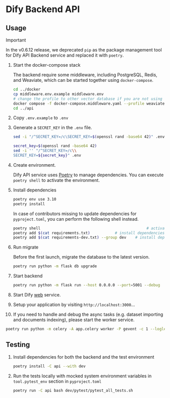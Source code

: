 # Dify Backend API

## Usage

> [!IMPORTANT]
> In the v0.6.12 release, we deprecated `pip` as the package management tool for Dify API Backend service and replaced it with `poetry`.

1. Start the docker-compose stack

   The backend require some middleware, including PostgreSQL, Redis, and Weaviate, which can be started together using `docker-compose`.

   ```bash
   cd ../docker
   cp middleware.env.example middleware.env
   # change the profile to other vector database if you are not using weaviate
   docker compose -f docker-compose.middleware.yaml --profile weaviate -p dify up -d
   cd ../api
   ```

2. Copy `.env.example` to `.env`
3. Generate a `SECRET_KEY` in the `.env` file.

   ```bash for Linux
   sed -i "/^SECRET_KEY=/c\SECRET_KEY=$(openssl rand -base64 42)" .env
   ```

   ```bash for Mac
   secret_key=$(openssl rand -base64 42)
   sed -i '' "/^SECRET_KEY=/c\\
   SECRET_KEY=${secret_key}" .env
   ```

4. Create environment.

   Dify API service uses [Poetry](https://python-poetry.org/docs/) to manage dependencies. You can execute `poetry shell` to activate the environment.

5. Install dependencies

   ```bash
   poetry env use 3.10
   poetry install
   ```

   In case of contributors missing to update dependencies for `pyproject.toml`, you can perform the following shell instead.

   ```bash
   poetry shell                                               # activate current environment
   poetry add $(cat requirements.txt)           # install dependencies of production and update pyproject.toml
   poetry add $(cat requirements-dev.txt) --group dev    # install dependencies of development and update pyproject.toml
   ```

6. Run migrate

   Before the first launch, migrate the database to the latest version.

   ```bash
   poetry run python -m flask db upgrade
   ```

7. Start backend

   ```bash
   poetry run python -m flask run --host 0.0.0.0 --port=5001 --debug
   ```

8. Start Dify [web](../web) service.
9. Setup your application by visiting `http://localhost:3000`...
10. If you need to handle and debug the async tasks (e.g. dataset importing and documents indexing), please start the worker service.

   ```bash
   poetry run python -m celery -A app.celery worker -P gevent -c 1 --loglevel INFO -Q dataset,generation,mail,ops_trace,app_deletion
   ```

## Testing

1. Install dependencies for both the backend and the test environment

   ```bash
   poetry install -C api --with dev
   ```

2. Run the tests locally with mocked system environment variables in `tool.pytest_env` section in `pyproject.toml`

   ```bash
   poetry run -C api bash dev/pytest/pytest_all_tests.sh
   ```


